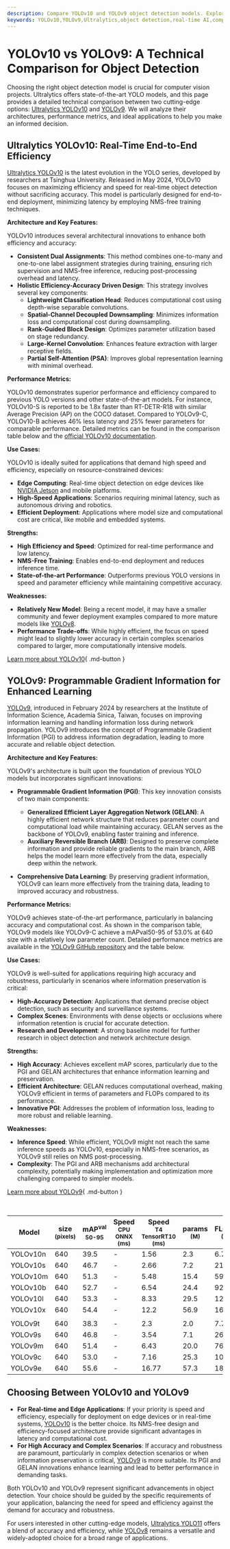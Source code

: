 ```yaml
---
description: Compare YOLOv10 and YOLOv9 object detection models. Explore architectures, metrics, and use cases to choose the best model for your application.
keywords: YOLOv10,YOLOv9,Ultralytics,object detection,real-time AI,computer vision,model comparison,AI deployment,deep learning
---
```


# YOLOv10 vs YOLOv9: A Technical Comparison for Object Detection

Choosing the right object detection model is crucial for computer vision projects. Ultralytics offers state-of-the-art YOLO models, and this page provides a detailed technical comparison between two cutting-edge options: [Ultralytics YOLOv10](https://docs.ultralytics.com/models/yolov10/) and [YOLOv9](https://docs.ultralytics.com/models/yolov9/). We will analyze their architectures, performance metrics, and ideal applications to help you make an informed decision.

<script async src="https://cdn.jsdelivr.net/npm/chart.js@3.9.1/dist/chart.min.js"></script>
<script defer src="../../javascript/benchmark.js"></script>

<canvas id="modelComparisonChart" width="1024" height="400" active-models='["YOLOv10", "YOLOv9"]'></canvas>

## Ultralytics YOLOv10: Real-Time End-to-End Efficiency

[Ultralytics YOLOv10](https://docs.ultralytics.com/models/yolov10/) is the latest evolution in the YOLO series, developed by researchers at Tsinghua University. Released in May 2024, YOLOv10 focuses on maximizing efficiency and speed for real-time object detection without sacrificing accuracy. This model is particularly designed for end-to-end deployment, minimizing latency by employing NMS-free training techniques.

**Architecture and Key Features:**

YOLOv10 introduces several architectural innovations to enhance both efficiency and accuracy:

- **Consistent Dual Assignments**: This method combines one-to-many and one-to-one label assignment strategies during training, ensuring rich supervision and NMS-free inference, reducing post-processing overhead and latency.
- **Holistic Efficiency-Accuracy Driven Design**: This strategy involves several key components:
  - **Lightweight Classification Head**: Reduces computational cost using depth-wise separable convolutions.
  - **Spatial-Channel Decoupled Downsampling**: Minimizes information loss and computational cost during downsampling.
  - **Rank-Guided Block Design**: Optimizes parameter utilization based on stage redundancy.
  - **Large-Kernel Convolution**: Enhances feature extraction with larger receptive fields.
  - **Partial Self-Attention (PSA)**: Improves global representation learning with minimal overhead.

**Performance Metrics:**

YOLOv10 demonstrates superior performance and efficiency compared to previous YOLO versions and other state-of-the-art models. For instance, YOLOv10-S is reported to be 1.8x faster than RT-DETR-R18 with similar Average Precision (AP) on the COCO dataset. Compared to YOLOv9-C, YOLOv10-B achieves 46% less latency and 25% fewer parameters for comparable performance. Detailed metrics can be found in the comparison table below and the [official YOLOv10 documentation](https://docs.ultralytics.com/models/yolov10/).

**Use Cases:**

YOLOv10 is ideally suited for applications that demand high speed and efficiency, especially on resource-constrained devices:

- **Edge Computing**: Real-time object detection on edge devices like [NVIDIA Jetson](https://docs.ultralytics.com/guides/nvidia-jetson/) and mobile platforms.
- **High-Speed Applications**: Scenarios requiring minimal latency, such as autonomous driving and robotics.
- **Efficient Deployment**: Applications where model size and computational cost are critical, like mobile and embedded systems.

**Strengths:**

- **High Efficiency and Speed**: Optimized for real-time performance and low latency.
- **NMS-Free Training**: Enables end-to-end deployment and reduces inference time.
- **State-of-the-art Performance**: Outperforms previous YOLO versions in speed and parameter efficiency while maintaining competitive accuracy.

**Weaknesses:**

- **Relatively New Model**: Being a recent model, it may have a smaller community and fewer deployment examples compared to more mature models like [YOLOv8](https://docs.ultralytics.com/models/yolov8/).
- **Performance Trade-offs**: While highly efficient, the focus on speed might lead to slightly lower accuracy in certain complex scenarios compared to larger, more computationally intensive models.

[Learn more about YOLOv10](https://docs.ultralytics.com/models/yolov10/){ .md-button }

## YOLOv9: Programmable Gradient Information for Enhanced Learning

[YOLOv9](https://docs.ultralytics.com/models/yolov9/), introduced in February 2024 by researchers at the Institute of Information Science, Academia Sinica, Taiwan, focuses on improving information learning and handling information loss during network propagation. YOLOv9 introduces the concept of Programmable Gradient Information (PGI) to address information degradation, leading to more accurate and reliable object detection.

**Architecture and Key Features:**

YOLOv9's architecture is built upon the foundation of previous YOLO models but incorporates significant innovations:

- **Programmable Gradient Information (PGI)**: This key innovation consists of two main components:

  - **Generalized Efficient Layer Aggregation Network (GELAN)**: A highly efficient network structure that reduces parameter count and computational load while maintaining accuracy. GELAN serves as the backbone of YOLOv9, enabling faster training and inference.
  - **Auxiliary Reversible Branch (ARB)**: Designed to preserve complete information and provide reliable gradients to the main branch, ARB helps the model learn more effectively from the data, especially deep within the network.

- **Comprehensive Data Learning**: By preserving gradient information, YOLOv9 can learn more effectively from the training data, leading to improved accuracy and robustness.

**Performance Metrics:**

YOLOv9 achieves state-of-the-art performance, particularly in balancing accuracy and computational cost. As shown in the comparison table, YOLOv9 models like YOLOv9-C achieve a mAPval50-95 of 53.0% at 640 size with a relatively low parameter count. Detailed performance metrics are available in the [YOLOv9 GitHub repository](https://github.com/WongKinYiu/yolov9) and the table below.

**Use Cases:**

YOLOv9 is well-suited for applications requiring high accuracy and robustness, particularly in scenarios where information preservation is critical:

- **High-Accuracy Detection**: Applications that demand precise object detection, such as security and surveillance systems.
- **Complex Scenes**: Environments with dense objects or occlusions where information retention is crucial for accurate detection.
- **Research and Development**: A strong baseline model for further research in object detection and network architecture design.

**Strengths:**

- **High Accuracy**: Achieves excellent mAP scores, particularly due to the PGI and GELAN architectures that enhance information learning and preservation.
- **Efficient Architecture**: GELAN reduces computational overhead, making YOLOv9 efficient in terms of parameters and FLOPs compared to its performance.
- **Innovative PGI**: Addresses the problem of information loss, leading to more robust and reliable learning.

**Weaknesses:**

- **Inference Speed**: While efficient, YOLOv9 might not reach the same inference speeds as YOLOv10, especially in NMS-free scenarios, as YOLOv9 still relies on NMS post-processing.
- **Complexity**: The PGI and ARB mechanisms add architectural complexity, potentially making implementation and optimization more challenging compared to simpler models.

[Learn more about YOLOv9](https://docs.ultralytics.com/models/yolov9/){ .md-button }

<br>

| Model    | size<br><sup>(pixels) | mAP<sup>val<br>50-95 | Speed<br><sup>CPU ONNX<br>(ms) | Speed<br><sup>T4 TensorRT10<br>(ms) | params<br><sup>(M) | FLOPs<br><sup>(B) |
| -------- | --------------------- | -------------------- | ------------------------------ | ----------------------------------- | ------------------ | ----------------- |
| YOLOv10n | 640                   | 39.5                 | -                              | 1.56                                | 2.3                | 6.7               |
| YOLOv10s | 640                   | 46.7                 | -                              | 2.66                                | 7.2                | 21.6              |
| YOLOv10m | 640                   | 51.3                 | -                              | 5.48                                | 15.4               | 59.1              |
| YOLOv10b | 640                   | 52.7                 | -                              | 6.54                                | 24.4               | 92.0              |
| YOLOv10l | 640                   | 53.3                 | -                              | 8.33                                | 29.5               | 120.3             |
| YOLOv10x | 640                   | 54.4                 | -                              | 12.2                                | 56.9               | 160.4             |
|          |                       |                      |                                |                                     |                    |                   |
| YOLOv9t  | 640                   | 38.3                 | -                              | 2.3                                 | 2.0                | 7.7               |
| YOLOv9s  | 640                   | 46.8                 | -                              | 3.54                                | 7.1                | 26.4              |
| YOLOv9m  | 640                   | 51.4                 | -                              | 6.43                                | 20.0               | 76.3              |
| YOLOv9c  | 640                   | 53.0                 | -                              | 7.16                                | 25.3               | 102.1             |
| YOLOv9e  | 640                   | 55.6                 | -                              | 16.77                               | 57.3               | 189.0             |

## Choosing Between YOLOv10 and YOLOv9

- **For Real-time and Edge Applications**: If your priority is speed and efficiency, especially for deployment on edge devices or in real-time systems, [YOLOv10](https://docs.ultralytics.com/models/yolov10/) is the better choice. Its NMS-free design and efficiency-focused architecture provide significant advantages in latency and computational cost.
- **For High Accuracy and Complex Scenarios**: If accuracy and robustness are paramount, particularly in complex detection scenarios or when information preservation is critical, [YOLOv9](https://docs.ultralytics.com/models/yolov9/) is more suitable. Its PGI and GELAN innovations enhance learning and lead to better performance in demanding tasks.

Both YOLOv10 and YOLOv9 represent significant advancements in object detection. Your choice should be guided by the specific requirements of your application, balancing the need for speed and efficiency against the demand for accuracy and robustness.

For users interested in other cutting-edge models, [Ultralytics YOLO11](https://docs.ultralytics.com/models/yolo11/) offers a blend of accuracy and efficiency, while [YOLOv8](https://docs.ultralytics.com/models/yolov8/) remains a versatile and widely-adopted choice for a broad range of applications.